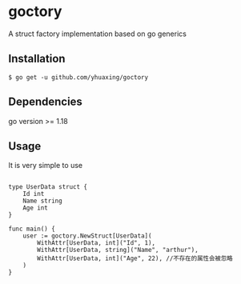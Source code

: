 # goctory
A struct factory implementation based on go generics

## Installation

```
$ go get -u github.com/yhuaxing/goctory
```
## Dependencies

go version >= 1.18

## Usage

It is very simple to use

```golang

type UserData struct {
    Id int
    Name string
    Age int
}

func main() {
    user := goctory.NewStruct[UserData](
		WithAttr[UserData, int]("Id", 1),
		WithAttr[UserData, string]("Name", "arthur"),
		WithAttr[UserData, int]("Age", 22), //不存在的属性会被忽略
	)
}
```
